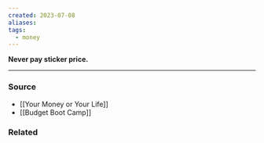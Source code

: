 ```yaml
---
created: 2023-07-08
aliases: 
tags:
  - money
---
```

**Never pay sticker price.**

---

### Source
- [[Your Money or Your Life]]
- [[Budget Boot Camp]]

### Related